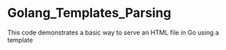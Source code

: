 # Golang_Templates_Parsing
This code demonstrates a basic way to serve an HTML file in Go using a template

